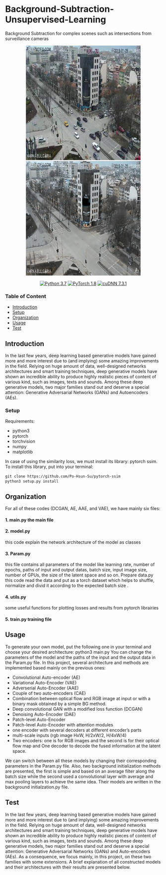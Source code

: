 # Background-Subtraction-Unsupervised-Learning
Background Subtraction for complex scenes such as intersections from surveillance cameras

<p align="center">
  <img src="images/0_in.jpg" width="370" hspace="20"/>
  <img src="images/15000_bg.jpg" width="370" /> 
</p>

<p align="center">
    <a href="#"><img alt="Python 3.7" src="https://img.shields.io/badge/python-3.7-b0071e.svg?style=plastic"></a>
    <a href="#"><img alt="PyTorch 1.8" src="https://img.shields.io/badge/pytorch-1.8-%239e008e.svg?style=plastic"></a>
    <a href="#"><img alt="cuDNN 7.3.1" src="https://img.shields.io/badge/cuda-10.0-2545e6.svg?style=plastic"></a>
</p>

### Table of Content

- [Introduction](#Introduction)
- [Setup](#setup)
- [Organization](#Organization)
- [Usage](#Usage)
- [Test](#Test)

## Introduction
In the last few years, deep learning based generative models have gained more and more interest due to (and implying) some amazing improvements in the field. Relying on huge amount of data, well-designed networks architectures and smart training techniques, deep generative models have shown an incredible ability to produce highly realistic pieces of content of various kind, such as images, texts and sounds. Among these deep generative models, two major families stand out and deserve a special attention: Generative Adversarial Networks (GANs) and Autoencoders (AEs).

### Setup
Requirements:
- python3
- pytorch
- torchvision
- numpy
- matplotlib

In case of using the similarity loss, we must install its library: pytorch ssim. To install this library, put into your terminal:
```
git clone https://github.com/Po-Hsun-Su/pytorch-ssim
python3 setup.py install
```

## Organization
For all of these codes (DCGAN, AE, AAE, and VAE), we have mainly six files:
#### 1. main.py the main file
#### 2. model.py 
this code explain the network architecture of the model as classes
#### 3. Param.py 
this file contains all parameters of the model like learning rate, number of epochs, paths of input and output datas, batch size, input image size, number of GPUs, the size of the latent space and so on. Prepare data.py this code read the data and put as a torch dataset which helps to shuffle, normalize and divid it according to the expected batch size .
#### 4. utils.py 
some useful functions for plotting losses and results from pytorch librairies
#### 5. train.py training file


## Usage
To generate your own model, put the following one in your terminal and choose your desired architecture: python3 main.py
You can change the parameters of the model and the paths of the input and the output data in the Param.py file.
In this project, several architecture and methods are implemented based mainly on the previous ones:
- Convolutional Auto-encoder (AE)
- Variational Auto-Encoder (VAE)
- Adverserial Auto-Encoder (AAE)
- Couple of two auto-encoders (CAE)
- Combination between optical flow and RGB image at input or with a binary mask obtained by a simple BG method.
- Deep convolutional GAN with a modified loss function (DCGAN)
- Denoising Auto-Encoder (DAE)
- Patch-level Auto-Encoder
- Patch-level Auto-Encoder with attention modules
- one encoder with several decoders at different encoder’s parts
- multi-scale inputs (rgb image HxW, H/2xW/2, H/4xW/4)
- Two encoders: one is for RGB images and the second is for their optical flow map and One decoder to decode the fused information at the latent space.

We can switch between all these models by changing their corresponding parameters in the Param.py file.
Also, two background initialization methods are presented, the first is simple and based on an average filter along the batch size while the second used a convolutional layer with average and max pooling layers to achieve the same idea. Their models are written in the background initialzation.py file.

## Test
In the last few years, deep learning based generative models have gained more and more interest due to (and implying) some amazing improvements in the field. Relying on huge amount of data, well-designed networks architectures and smart training techniques, deep generative models have shown an incredible ability to produce highly realistic pieces of content of various kind, such as images, texts and sounds. Among these deep generative models, two major families stand out and deserve a special attention: Generative Adversarial Networks (GANs) and Auto-encoders (AEs). As a consequence, we focus mainly, in this project, on these two families with some extensions. A brief explanation of all constructed models and their architectures with their results are presented below.
